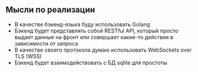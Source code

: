 ## Мысли по реализации
- В качестве бэкенд-языка буду использовать Golang
- Бэкенд будет представлять собой RESTful API, который просто выдает данные на фронт или совершает какие-то действия в зависимости от запроса
- В качестве своего протокола думаю использовать WebSockets over TLS (WSS)
- Бэкенд будет взаимодействовать с БД sqlite для простоты